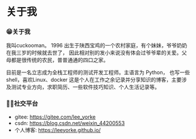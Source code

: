 # 关于我

### 😁关于我
我叫cuckooman。
1996 出生于陕西宝鸡的一个农村家庭，有个妹妹，爷爷奶奶在我三岁的时候就去世了，
因此相对别的发小来说没有体会过爷爷辈的关爱。父母都是很传统的农民，普普通通的四口之家。

目前是一名立志成为全栈工程师的测试开发工程师。主语言为 Python， 也写一些 shell，喜欢Linux、docker
这是个人在工作之余记录并分享知识的博客，主要涉及测试专业方向，求职简历、一些软件技巧知识、个人生活记录等。
### 🐱‍🚀社交平台
* gitee: https://gitee.com/lee_yorke
* csdn: https://blog.csdn.net/weixin_44200553
* 个人博客: https://leeyorke.github.io/
